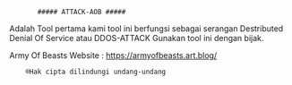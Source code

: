            ##### ATTACK-AOB #####

Adalah Tool pertama kami tool ini berfungsi sebagai serangan Destributed Denial Of Service atau DDOS-ATTACK
Gunakan tool ini dengan bijak.



Army Of Beasts
Website : https://armyofbeasts.art.blog/


        ®Hak cipta dilindungi undang-undang
